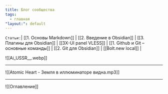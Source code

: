```yaml
---
title: Блог сообщества
tags:
  - главная
"layout:": default
---
```

`Статьи:`| [[1. Основы Markdown]] | [[2. Введение в Obsidian]] | [[3. Плагины для Obsidian]] | [[3X-UI panel VLESS]] | [[1. Github и Git – основные команды]] | [[2. Git для Obsidian]] | [[Bolt.new local]] |

![[Ai_USSR__.webp]]

___

![[Atomic Heart - Земля в иллюминаторе видна.mp3]]

---

![[Оглавление]]